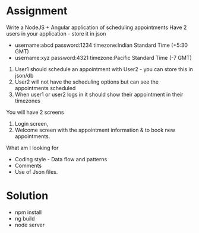# Assignment
Write a NodeJS + Angular application of scheduling appointments 
Have 2 users in your application - store it in json 
- username:abcd password:1234 timezone:Indian Standard Time (+5:30 GMT)
- username:xyz password:4321 timezone:Pacific Standard Time (-7 GMT)

 1. User1 should schedule an appointment with User2 - you can store this in json/db 
 2. User2 will not have the scheduling options but can see the appointments scheduled
 3. When user1 or user2 logs in it should show their appointment in their timezones

You will have 2 screens
1. Login screen, 
2. Welcome screen with the appointment information & to book new appointments.

What am I looking for
- Coding style - Data flow and patterns
- Comments
- Use of Json files.

# Solution

- npm install
- ng build
- node server
